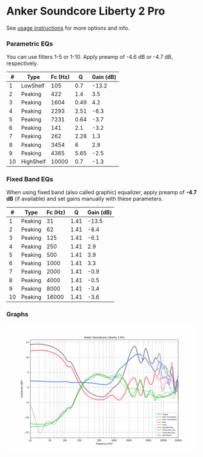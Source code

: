 # Anker Soundcore Liberty 2 Pro
See [usage instructions](https://github.com/jaakkopasanen/AutoEq#usage) for more options and info.

### Parametric EQs
You can use filters 1-5 or 1-10. Apply preamp of -4.6 dB or -4.7 dB, respectively.

|   # | Type      |   Fc (Hz) |    Q |   Gain (dB) |
|-----|-----------|-----------|------|-------------|
|   1 | LowShelf  |       105 | 0.7  |       -13.2 |
|   2 | Peaking   |       422 | 1.4  |         3.5 |
|   3 | Peaking   |      1604 | 0.49 |         4.2 |
|   4 | Peaking   |      2293 | 2.51 |        -6.3 |
|   5 | Peaking   |      7231 | 0.64 |        -3.7 |
|   6 | Peaking   |       141 | 2.1  |        -3.2 |
|   7 | Peaking   |       262 | 2.28 |         1.3 |
|   8 | Peaking   |      3454 | 6    |         2.9 |
|   9 | Peaking   |      4365 | 5.65 |        -2.5 |
|  10 | HighShelf |     10000 | 0.7  |        -1.3 |

### Fixed Band EQs
When using fixed band (also called graphic) equalizer, apply preamp of **-4.7 dB** (if available) and set gains manually with these parameters.

|   # | Type    |   Fc (Hz) |    Q |   Gain (dB) |
|-----|---------|-----------|------|-------------|
|   1 | Peaking |        31 | 1.41 |       -13.5 |
|   2 | Peaking |        62 | 1.41 |        -8.4 |
|   3 | Peaking |       125 | 1.41 |        -6.1 |
|   4 | Peaking |       250 | 1.41 |         2.9 |
|   5 | Peaking |       500 | 1.41 |         3.9 |
|   6 | Peaking |      1000 | 1.41 |         3.3 |
|   7 | Peaking |      2000 | 1.41 |        -0.9 |
|   8 | Peaking |      4000 | 1.41 |        -0.5 |
|   9 | Peaking |      8000 | 1.41 |        -3.4 |
|  10 | Peaking |     16000 | 1.41 |        -3.6 |

### Graphs
![](./Anker%20Soundcore%20Liberty%202%20Pro.png)
